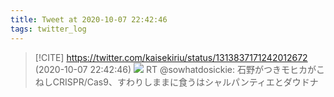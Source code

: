 ```yaml
---
title: Tweet at 2020-10-07 22:42:46
tags: twitter_log
---
```


> [!CITE] https://twitter.com/kaisekiriu/status/1313837171242012672 (2020-10-07 22:42:46)
> ![](https://twitter.com/kaisekiriu/status/1313837171242012672)
> RT @sowhatdosickie: 石野がつきモヒカがこねしCRISPR/Cas9、すわりしままに食うはシャルパンティエとダウドナ
